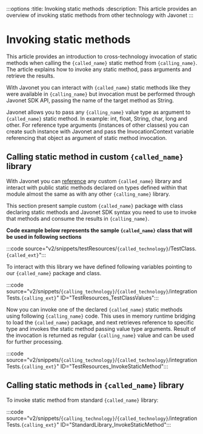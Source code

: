 :::options
:title: Invoking static methods
:description: This article provides an overview of invoking static methods from other technology with Javonet
:::

# Invoking static methods

This article provides an introduction to cross-technology invocation of static methods when calling the `{called_name}` static method from `{calling_name}`. The article explains how to invoke any static method, pass arguments and retrieve the results.

With Javonet you can interact with `{called_name}` static methods like they were available in `{calling_name}` but invocation must be performed through Javonet SDK API, passing the name of the target method as String.

Javonet allows you to pass any `{calling_name}` value type as argument to `{called_name}` static method. In example: int, float, String, char, long and other. For reference type arguments (instances of other classes) you can create such instance with Javonet and pass the InvocationContext variable referencing that object as argument of static method invocation.

## Calling static method in custom `{called_name}` library

With Javonet you can [reference](https://www.javonet.com/guides/v2/`{calling_technology}`/`{called_technology}`/getting-started/adding-references-to-libraries) any custom `{called_name}` library and interact with public static methods declared on types defined within that module almost the same as with any other `{calling_name}` library. 

This section present sample custom `{called_name}` package with class declaring static methods and Javonet SDK syntax you need to use to invoke that methods and consume the results in `{calling_name}`.

**Code example below represents the sample `{called_name}` class that will be used in following sections**

:::code source="v2/snippets/testResources/`{called_technology}`/TestClass.`{called_ext}`":::


To interact with this library we have defined following variables pointing to our `{called_name}` package and class.

:::code source="v2/snippets/`{calling_technology}`/`{called_technology}`/integrationTests.`{calling_ext}`" ID="TestResources_TestClassValues":::


Now you can invoke one of the declared `{called_name}` static methods using following `{calling_name}` code. This uses in memory runtime bridging to load the `{called_name}` package, and next retrieves reference to specific type and invokes the static method passing value type arguments. Result of the invocation is returned as regular `{calling_name}` value and can be used for further processing.

:::code source="v2/snippets/`{calling_technology}`/`{called_technology}`/integrationTests.`{calling_ext}`" ID="TestResources_InvokeStaticMethod":::


## Calling static methods in `{called_name}` library

To invoke static method from standard `{called_name}` library:

:::code source="v2/snippets/`{calling_technology}`/`{called_technology}`/integrationTests.`{calling_ext}`" ID="StandardLibrary_InvokeStaticMethod":::

